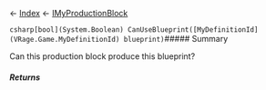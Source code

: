 ← [Index](Api-Index) ← [IMyProductionBlock](Sandbox.ModAPI.Ingame.IMyProductionBlock)

```csharp[bool](System.Boolean) CanUseBlueprint([MyDefinitionId](VRage.Game.MyDefinitionId) blueprint)```##### Summary

Can this production block produce this blueprint?

##### Returns




